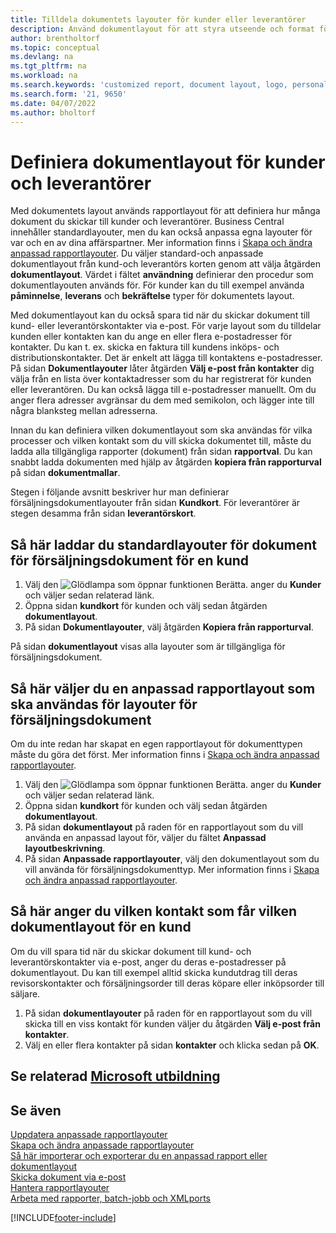```yaml
---
title: Tilldela dokumentets layouter för kunder eller leverantörer
description: Använd dokumentlayout för att styra utseende och format för dokument som fakturor och order som du skickar till kunder och leverantörer.
author: brentholtorf
ms.topic: conceptual
ms.devlang: na
ms.tgt_pltfrm: na
ms.workload: na
ms.search.keywords: 'customized report, document layout, logo, personalize'
ms.search.form: '21, 9650'
ms.date: 04/07/2022
ms.author: bholtorf
---
```

# Definiera dokumentlayout för kunder och leverantörer

Med dokumentets layout används rapportlayout för att definiera hur många dokument du skickar till kunder och leverantörer. Business Central innehåller standardlayouter, men du kan också anpassa egna layouter för var och en av dina affärspartner. Mer information finns i [Skapa och ändra anpassad rapportlayouter](ui-how-create-custom-report-layout.md). Du väljer standard-och anpassade dokumentlayout från kund-och leverantörs korten genom att välja åtgärden **dokumentlayout**. Värdet i fältet **användning** definierar den procedur som dokumentlayouten används för. För kunder kan du till exempel använda **påminnelse**, **leverans** och **bekräftelse** typer för dokumentets layout.

Med dokumentlayout kan du också spara tid när du skickar dokument till kund- eller leverantörskontakter via e-post. För varje layout som du tilldelar kunden eller kontakten kan du ange en eller flera e-postadresser för kontakter. Du kan t. ex. skicka en faktura till kundens inköps- och distributionskontakter. Det är enkelt att lägga till kontaktens e-postadresser. På sidan **Dokumentlayouter** låter åtgärden **Välj e-post från kontakter** dig välja från en lista över kontaktadresser som du har registrerat för kunden eller leverantören. Du kan också lägga till e-postadresser manuellt. Om du anger flera adresser avgränsar du dem med semikolon, och lägger inte till några blanksteg mellan adresserna.

Innan du kan definiera vilken dokumentlayout som ska användas för vilka processer och vilken kontakt som du vill skicka dokumentet till, måste du ladda alla tillgängliga rapporter (dokument) från sidan **rapportval**. Du kan snabbt ladda dokumenten med hjälp av åtgärden **kopiera från rapporturval** på sidan **dokumentmallar**.

Stegen i följande avsnitt beskriver hur man definierar försäljningsdokumentlayouter från sidan **Kundkort**. För leverantörer är stegen desamma från sidan **leverantörskort**.

## Så här laddar du standardlayouter för dokument för försäljningsdokument för en kund

1. Välj den ![Glödlampa som öppnar funktionen Berätta.](media/ui-search/search_small.png "Berätta för mig vad du vill göra") anger du **Kunder** och väljer sedan relaterad länk.
2. Öppna sidan **kundkort** för kunden och välj sedan åtgärden **dokumentlayout**.
3. På sidan **Dokumentlayouter**, välj åtgärden **Kopiera från rapporturval**.

På sidan **dokumentlayout** visas alla layouter som är tillgängliga för försäljningsdokument. 

## Så här väljer du en anpassad rapportlayout som ska användas för layouter för försäljningsdokument

Om du inte redan har skapat en egen rapportlayout för dokumenttypen måste du göra det först. Mer information finns i [Skapa och ändra anpassad rapportlayouter](ui-how-create-custom-report-layout.md).

1. Välj den ![Glödlampa som öppnar funktionen Berätta.](media/ui-search/search_small.png "Berätta vad du vill göra") anger du **Kunder** och väljer sedan relaterad länk.
2. Öppna sidan **kundkort** för kunden och välj sedan åtgärden **dokumentlayout**.
3. På sidan **dokumentlayout** på raden för en rapportlayout som du vill använda en anpassad layout för, väljer du fältet **Anpassad layoutbeskrivning**.
4. På sidan **Anpassade rapportlayouter**, välj den dokumentlayout som du vill använda för försäljningsdokumenttyp. Mer information finns i [Skapa och ändra anpassad rapportlayouter](ui-how-create-custom-report-layout.md).

## Så här anger du vilken kontakt som får vilken dokumentlayout för en kund

Om du vill spara tid när du skickar dokument till kund- och leverantörskontakter via e-post, anger du deras e-postadresser på dokumentlayout. Du kan till exempel alltid skicka kundutdrag till deras revisorskontakter och försäljningsorder till deras köpare eller inköpsorder till säljare.

1. På sidan **dokumentlayouter** på raden för en rapportlayout som du vill skicka till en viss kontakt för kunden väljer du åtgärden **Välj e-post från kontakter**.
2. Välj en eller flera kontakter på sidan **kontakter** och klicka sedan på **OK**.

## Se relaterad [Microsoft utbildning](/training/modules/change-documents-dynamics-365-business-central/)

## Se även

[Uppdatera anpassade rapportlayouter](ui-update-report-layouts.md)  
[Skapa och ändra anpassade rapportlayouter](ui-how-create-custom-report-layout.md)  
[Så här importerar och exporterar du en anpassad rapport eller dokumentlayout](ui-how-import-and-export-report-layout.md)  
[Skicka dokument via e-post](ui-how-send-documents-email.md)  
[Hantera rapportlayouter](ui-manage-report-layouts.md)  
[Arbeta med rapporter, batch-jobb och XMLports](ui-work-report.md)  


[!INCLUDE[footer-include](includes/footer-banner.md)]
